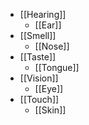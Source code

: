 - [[Hearing]]
	- [[Ear]]
- [[Smell]]
	- [[Nose]]
- [[Taste]]
	- [[Tongue]]
- [[Vision]]
	- [[Eye]]
- [[Touch]]
	- [[Skin]]
